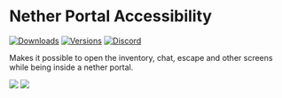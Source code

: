 # Nether Portal Accessibility

[![Downloads](http://cf.way2muchnoise.eu/full_623726_downloads.svg)](https://www.curseforge.com/minecraft/mc-mods/more-axolotls)
[![Versions](http://cf.way2muchnoise.eu/versions/623726.svg)](https://www.curseforge.com/minecraft/mc-mods/more-axolotls)
[![Discord](https://img.shields.io/discord/889561210478014504?color=%237289DA&label=Discord&logo=discord&logoColor=white)](https://discord.gg/7BSqZa9r3P)

Makes it possible to open the inventory, chat, escape and other screens while being inside a nether portal.

![](https://media.discordapp.net/attachments/895334913560178698/974369585396613120/unknown.png?width=1276&height=676)
![](https://media.discordapp.net/attachments/895334913560178698/974369555042406450/unknown.png?width=1276&height=676)
